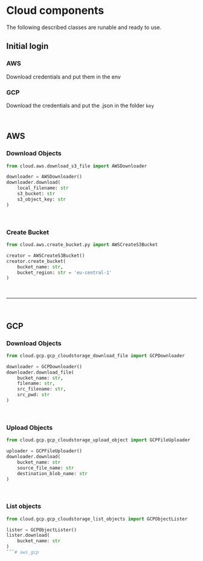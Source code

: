 # Cloud components
The following described classes are runable and ready to use.

## Initial login
### AWS
Download credentials and put them in the env

### GCP
Download the credentials and put the .json in the folder `key`

<br>


## AWS

### Download Objects
```python
from cloud.aws.download_s3_file import AWSDownloader

downloader = AWSDownloader()
downloader.download(
    local_filename: str
    s3_bucket: str
    s3_object_key: str
)
```

<br>

### Create Bucket
```python
from cloud.aws.create_bucket.py import AWSCreateS3Bucket

creator = AWSCreateS3Bucket()
creator.create_bucket(
    bucket_name: str, 
    bucket_region: str = 'eu-central-1'
)
```

<br>

***

<br>

## GCP
### Download Objects
```python
from cloud.gcp.gcp_cloudstorage_download_file import GCPDownloader

downloader = GCPDownloader()
downloader.download_file(
    bucket_name: str, 
    filename: str, 
    src_filename: str, 
    src_pwd: str
)
```

<br>

### Upload Objects
```python
from cloud.gcp.gcp_cloudstorage_upload_object import GCPFileUploader

uploader = GCPFileUploader()
downloader.download(
    bucket_name: str
    source_file_name: str
    destination_blob_name: str
)
```

<br>

### List objects
```python
from cloud.gcp.gcp_cloudstorage_list_objects import GCPObjectLister

lister = GCPObjectLister()
lister.download(
    bucket_name: str
)
```# aws_gcp
